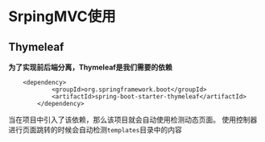 # SrpingMVC使用


## Thymeleaf
**为了实现前后端分离，Thymeleaf是我们需要的依赖**
```
    <dependency>
			<groupId>org.springframework.boot</groupId>
			<artifactId>spring-boot-starter-thymeleaf</artifactId>
		</dependency>
```
当在项目中引入了该依赖，那么该项目就会自动使用检测动态页面。
使用控制器进行页面跳转的时候会自动检测`templates`目录中的内容
